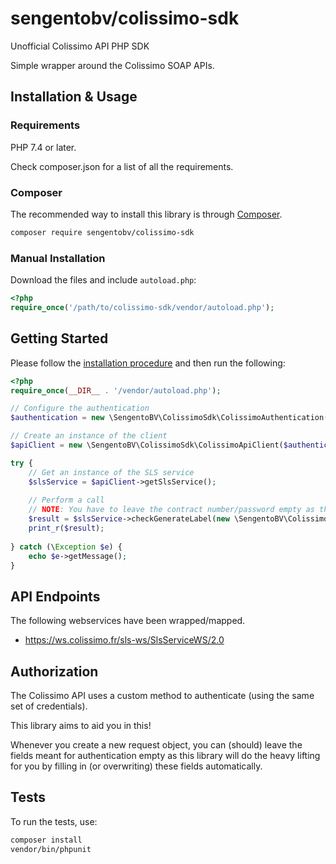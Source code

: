 # sengentobv/colissimo-sdk

Unofficial Colissimo API PHP SDK

Simple wrapper around the Colissimo SOAP APIs.

## Installation & Usage

### Requirements

PHP 7.4 or later.

Check composer.json for a list of all the requirements.

### Composer

The recommended way to install this library is through
[Composer](https://getcomposer.org/).

```bash
composer require sengentobv/colissimo-sdk
```

### Manual Installation

Download the files and include `autoload.php`:

```php
<?php
require_once('/path/to/colissimo-sdk/vendor/autoload.php');
```

## Getting Started

Please follow the [installation procedure](#installation--usage) and then run the following:

```php
<?php
require_once(__DIR__ . '/vendor/autoload.php');

// Configure the authentication
$authentication = new \SengentoBV\ColissimoSdk\ColissimoAuthentication($CONTRACT_NUMBER, $PASSWORD);

// Create an instance of the client
$apiClient = new \SengentoBV\ColissimoSdk\ColissimoApiClient($authentication);

try {
    // Get an instance of the SLS service
    $slsService = $apiClient->getSlsService();
        
    // Perform a call
    // NOTE: You have to leave the contract number/password empty as the authentication information will be (over)written automatically!
    $result = $slsService->checkGenerateLabel(new \SengentoBV\ColissimoSdk\Soap\SlsService\Structs\ColissimoApiCheckGenerateLabel(...))
    print_r($result);
    
} catch (\Exception $e) {
    echo $e->getMessage();
}

```

## API Endpoints

The following webservices have been wrapped/mapped.

- https://ws.colissimo.fr/sls-ws/SlsServiceWS/2.0

## Authorization

The Colissimo API uses a custom method to authenticate (using the same set of credentials).

This library aims to aid you in this!

Whenever you create a new request object, you can (should) leave the fields meant for authentication empty as this library will do the heavy lifting for you by filling in (or overwriting) these fields automatically.

## Tests

To run the tests, use:

```bash
composer install
vendor/bin/phpunit
```